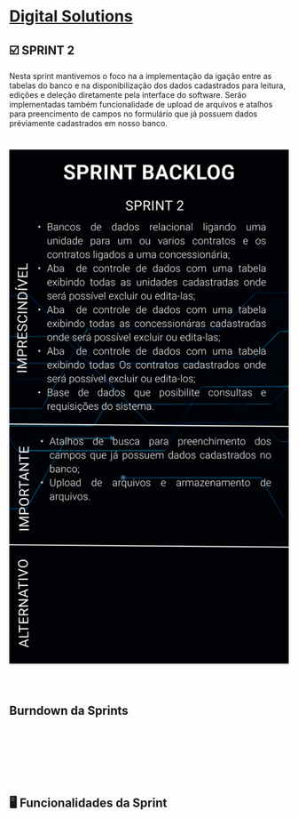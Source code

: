 # [Digital Solutions](/readme/grupoAPI/Logo.png)

## :ballot_box_with_check: SPRINT 2

Nesta sprint mantivemos o foco na a implementação da igação entre as tabelas do banco e na disponibilização dos dados cadastrados para leitura, edições e deleção diretamente pela interface do software. Serão implementadas também funcionalidade de upload de arquivos e atalhos para preencimento de campos no formulário que já possuem dados préviamente cadastrados em nosso banco.
<br>

<h1 align="center"> 
<img src = "./midias/sprint2BacklogPrioridades.png"/></h1>
<br>

## Burndown da Sprints

<h1 align="center"> <img src = ""/></h1>

<br> 

## 🖥️ Funcionalidades da Sprint
#

<!-- <h3 align="center">Cadastro para conta de água</h3>
<h1 align="center"> <img src = "./midias/cadastro_conta_agua.gif"/></h1>

<h3 align="center">Cadastro para conta de energia</h3>
<h1 align="center"> <img src = "./midias/cadastro_conta_energia.gif"/></h1>

<h3 align="center">Cadastro para contrato de fornecimento de água</h3>
<h1 align="center"> <img src = "./midias/cadastro_contrato_agua.gif"/></h1>

<h3 align="center">Cadastro para unidade</h3>
<h1 align="center"> <img src = "./midias/cadastro_unidade.gif"/></h1>

<h3 align="center">Cadastro para concessionária</h3>
<h1 align="center"> <img src = "./midias/cadastro_concessionaria.gif"/></h1> -->